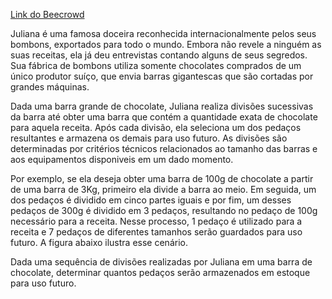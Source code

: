 [Link do Beecrowd](https://www.beecrowd.com.br/judge/en/problems/view/2328)

Juliana é uma famosa doceira reconhecida internacionalmente pelos seus bombons, exportados para todo o mundo. Embora não revele a ninguém as suas receitas, ela já deu entrevistas contando alguns de seus segredos. Sua fábrica de bombons utiliza somente chocolates comprados de um único produtor suíço, que envia barras gigantescas que são cortadas por grandes máquinas.

Dada uma barra grande de chocolate, Juliana realiza divisões sucessivas da barra até obter uma barra que contém a quantidade exata de chocolate para aquela receita. Após cada divisão, ela seleciona um dos pedaços resultantes e armazena os demais para uso futuro. As divisões são determinadas por critérios técnicos relacionados ao tamanho das barras e aos equipamentos disponiveis em um dado momento.

Por exemplo, se ela deseja obter uma barra de 100g de chocolate a partir de uma barra de 3Kg, primeiro ela divide a barra ao meio. Em seguida, um dos pedaços é dividido em cinco partes iguais e por fim, um desses pedaços de 300g é dividido em 3 pedaços, resultando no pedaço de 100g necessário para a receita. Nesse processo, 1 pedaço é utilizado para a receita e 7 pedaços de diferentes tamanhos serão guardados para uso futuro. A figura abaixo ilustra esse cenário.

Dada uma sequência de divisões realizadas por Juliana em uma barra de chocolate, determinar quantos pedaços serão armazenados em estoque para uso futuro.